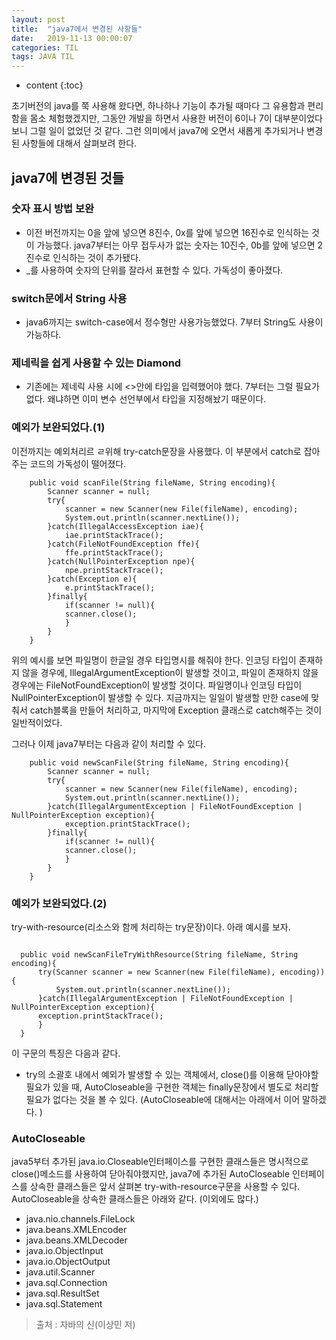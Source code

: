 ```yaml
---
layout: post
title:  "java7에서 변경된 사항들"
date:   2019-11-13 00:00:07
categories: TIL
tags: JAVA TIL
---
```


* content
{:toc}

초기버전의 java를 쭉 사용해 왔다면, 하나하나 기능이 추가될 때마다 그 유용함과 편리함을 몸소 체험했겠지만,
그동안 개발을 하면서 사용한 버전이 6이나 7이 대부분이었다보니 그럴 일이 없었던 것 같다.
그런 의미에서 java7에 오면서 새롭게 추가되거나 변경된 사항들에 대해서 살펴보려 한다. 

## java7에 변경된 것들
###  숫자 표시 방법 보완
- 이전 버전까지는 0을 앞에 넣으면 8진수, 0x를 앞에 넣으면 16진수로 인식하는 것이 가능했다. java7부터는 아무 접두사가 없는 숫자는 10진수, 0b를 앞에 넣으면 2진수로 인식하는 것이 추가됐다.
- _를 사용하여 숫자의 단위를 잘라서 표현할 수 있다. 가독성이 좋아졌다. 
###  switch문에서 String 사용
- java6까지는 switch-case에서 정수형만 사용가능했었다. 7부터 String도 사용이 가능하다. 

### 제네릭을 쉽게 사용할 수 있는 Diamond
- 기존에는 제네릭 사용 시에 <>안에 타입을 입력했어야 했다. 7부터는 그럴 필요가 없다. 왜냐하면 이미 변수 선언부에서 타입을 지정해놨기 때문이다. 

### 예외가 보완되었다.(1)
이전까지는 예외처리르 ㄹ위해 try-catch문장을 사용했다. 이 부분에서 catch로 잡아주는 코드의 가독성이 떨어졌다. 
```
    public void scanFile(String fileName, String encoding){
    	Scanner scanner = null;
    	try{
    	    scanner = new Scanner(new File(fileName), encoding);
    	    System.out.println(scanner.nextLine());
    	}catch(IllegalAccessException iae){
    	    iae.printStackTrace();
    	}catch(FileNotFoundException ffe){
    	    ffe.printStackTrace();
    	}catch(NullPointerException npe){
    	    npe.printStackTrace();
    	}catch(Exception e){
    	    e.printStackTrace();
    	}finally{
    	    if(scanner != null){
    		scanner.close();
            }
    	}
    }
```
위의 예시를 보면 파일명이 한글일 경우 타입명시를 해줘야 한다. 인코딩 타입이 존재하지 않을 경우에, IllegalArgumentException이 발생할 것이고, 파일이 존재하지 않을 경우에는 FileNotFoundException이 발생할 것이다. 파일명이나 인코딩 타입이 NullPointerException이 발생할 수 있다. 
지금까지는 일일이 발생할 만한 case에 맞춰서 catch블록을 만들어 처리하고, 마지막에 Exception 클래스로 catch해주는 것이 일반적이었다. 

그러나 이제 java7부터는 다음과 같이 처리할 수 있다.
```
    public void newScanFile(String fileName, String encoding){
    	Scanner scanner = null;
    	try{
    	    scanner = new Scanner(new File(fileName), encoding);
    	    System.out.println(scanner.nextLine());
    	}catch(IllegalArgumentException | FileNotFoundException | NullPointerException exception){
    	    exception.printStackTrace();
    	}finally{
    	    if(scanner != null){
    		scanner.close();
            }
    	}	
    }
```    

### 예외가 보완되었다.(2)
try-with-resource(리소스와 함께 처리하는 try문장)이다.
아래 예시를 보자. 

```

  public void newScanFileTryWithResource(String fileName, String encoding){
      try(Scanner scanner = new Scanner(new File(fileName), encoding)){
          System.out.println(scanner.nextLine());
      }catch(IllegalArgumentException | FileNotFoundException | NullPointerException exception){
      exception.printStackTrace();
      }	
  }
```
이 구문의 특징은 다음과 같다.
- try의 소괄호 내에서 예외가 발생할 수 있는 객체에서, close()를 이용해 닫아야할 필요가 있을 때, AutoCloseable을 구현한 객체는 finally문장에서 별도로 처리할 필요가 없다는 것을 볼 수 있다. (AutoCloseable에 대해서는 아래에서 이어 말하겠다. )




### AutoCloseable
java5부터 추가된 java.io.Closeable인터페이스를 구현한 클래스들은 명시적으로 close()메소드를 사용하여 닫아줘야했지만, 
java7에 추가된 AutoCloseable 인터페이스를 상속한 클래스들은 앞서 살펴본 try-with-resource구문을 사용할 수 있다. 
AutoCloseable을 상속한 클래스들은 아래와 같다. (이외에도 많다.)
- java.nio.channels.FileLock
- java.beans.XMLEncoder
- java.beans.XMLDecoder
- java.io.ObjectInput
- java.io.ObjectOutput
- java.util.Scanner
- java.sql.Connection
- java.sql.ResultSet
- java.sql.Statement




> 출처 : 자바의 신(이상민 저)